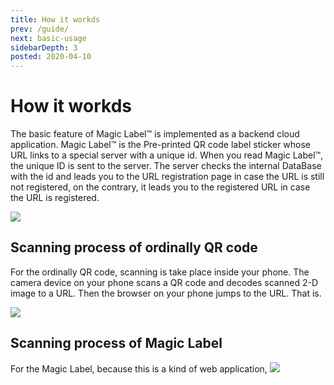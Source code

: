 ```yaml
---
title: How it workds
prev: /guide/
next: basic-usage
sidebarDepth: 3
posted: 2020-04-10
---
```

# How it workds
The basic feature of Magic Label™ is implemented as a  backend cloud application.
Magic Label™ is the Pre-printed QR code label sticker whose URL links to a special server with a unique id.
When you read Magic Label™, the unique ID is sent to the server.
The server checks the internal DataBase with the id and leads you to the URL registration page in case the URL is still not registered, on the contrary, it leads you to the registered URL in case the URL is registered.

<!-- mermaids/01.txt -->
<img src="https://kroki.io/mermaid/svg/eNpLL0osyFAIceFSAILMFEON6KDUxBQF38T0zGQFn8Sk1JxYTQVdXbsaT5eazBSj6tAgH4Wi1PTM4pLUotQU-1qwXGVqMVDSRCM6PV-hBIgyUhWA6mI1oYYagRXl5QPVmGpEI0woSizJzM9TKEhMTwWqBQC-gyv7">


## Scanning process of ordinally QR code

For the ordinally QR code, scanning is take place inside your phone. The camera device on your phone scans a QR code and decodes scanned 2-D image to a URL. Then the browser on your phone jumps to the URL. That is.

<!-- mermaids/02.txt -->
<img src="https://kroki.io/mermaid/svg/eNplj0sOwyAMRPc5hS_QC7CI1M-yG6h6ABes1pUgqYG0xy-CZBHh5cwbjx3pkylYujA-Bf0AZR7TDzhEdgTpReBoYUvVmVESW54xJDijJ8FOPsn0jSRVp-CGDtCmk44QOVFD29rDOGqj4GYxbAFtithcBUIpSwCEu7nuY2u_gnf2M6SpvrBRq1mwVrmn6hF_OVVVLw==">

## Scanning process of Magic Label
For the Magic Label, because this is a kind of web application, 
<img src="https://kroki.io/mermaid/svg/eNrtU8tOw0AMvOcrfEf8QA5FDbkglSJa9cDR3bhhUbIbvE7h89lH2iYKBT6APXrG47FH6-i9J6Oo1Fgzthn4t7efoI3TFYG8ElR01Ioi0iGLVrpDI3CPLTHOygXbD0cc62SqbEZ4xForWOGemuw8binUaGLYUTWX3BIfB8VxuSyuD1mC00KpvrZCYL3CYDkHFDhodgJOoUmkBN0uFiN7OWw9Ds-byBgBnnaSYpKeDSDsNiuwh8kicJPo8FBOZww3yuGtbzsQO19_YHhuWv5C_cOc1OJ7yyKPfO28z1o7IabqLnLKYqS9tpdDNXSQMCD0rp-memffjiQKY9ddsRtQ7za4nns6mQmsHzJypKypYkhgGRr0Lf9pwQu57-M6AfO8vJBmUhIsXbTj-af-07_5pSFkkH0BVIhO0w==">